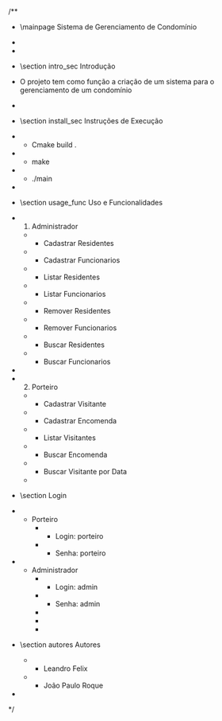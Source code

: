   /**

 * \mainpage Sistema de Gerenciamento de Condomínio

 *
 *
 * \section intro_sec Introdução
 * O projeto tem como função a criação de um sistema para o gerenciamento de um condomínio

 *
 * \section install_sec Instruções de Execução
 * - Cmake build .
 * - make
 * - ./main
 *
 * \section usage_func Uso e Funcionalidades
 * 1. Administrador
    * - Cadastrar Residentes
    * - Cadastrar Funcionarios
    * - Listar Residentes
    * - Listar Funcionarios
    * - Remover Residentes
    * - Remover Funcionarios
    * - Buscar Residentes
    * - Buscar Funcionarios
 *
 * 2. Porteiro
    * - Cadastrar Visitante
    * - Cadastrar Encomenda
    * - Listar Visitantes
    * - Buscar Encomenda
    * - Buscar Visitante por Data
    *
* \section Login
* - Porteiro
    * - Login: porteiro
    * - Senha: porteiro
* - Administrador
    * - Login: admin
    * - Senha: admin
    *
    *
    *

* \section autores Autores
    * - Leandro Felix
    * - João Paulo Roque
 * 
 */

